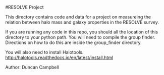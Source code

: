 #RESOLVE Project

This directory contains code and data for a project on measureing the relation between halo mass and galaxy properties in the RESOLVE survey.

If you are running any code in this repo, you should all the location of this directory to your python path.  You will need to compile the group finder.  Directions on how to do this are inside the group_finder directory.

You will also need to install Halotools.
http://halotools.readthedocs.io/en/latest/install.html

Author: Duncan Campbell

 
